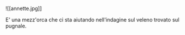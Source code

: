 ![[annette.jpg]]

E' una mezz'orca che ci sta aiutando nell'indagine sul veleno trovato sul pugnale.
